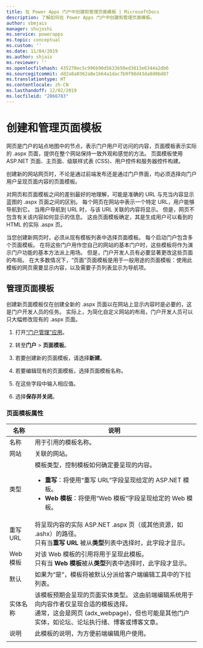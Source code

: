 ```yaml
---
title: 在 Power Apps 门户中创建和管理页面模板 | MicrosoftDocs
description: 了解如何在 Power Apps 门户中创建和管理页面模板。
author: sbmjais
manager: shujoshi
ms.service: powerapps
ms.topic: conceptual
ms.custom: ''
ms.date: 11/04/2019
ms.author: shjais
ms.reviewer: ''
ms.openlocfilehash: 435270ec5c996b90d5633650ed3813e6344a2db6
ms.sourcegitcommit: dd2a8a0362a8e1b64a1dac7b9f98d43da8d0bd87
ms.translationtype: HT
ms.contentlocale: zh-CN
ms.lasthandoff: 12/02/2019
ms.locfileid: "2866783"
---
```

# <a name="create-and-manage-page-templates"></a>创建和管理页面模板

网页是门户的站点地图中的节点，表示门户用户可访问的内容，页面模板表示实际的 .aspx 页面，提供在整个网站保持一致外观和感觉的方法。 页面模板使用 ASP.NET 页面、主页面、级联样式表 (CSS)、用户控件和服务器控件构建。

创建新的网站网页时，不论是通过前端发布还是通过门户界面，均必须选择向门户用户呈现页面内容的页面模板。

对网页和页面模板之间的差别最好的地理解，可能是准确的 URL 与充当内容显示蓝图的 .aspx 页面之间的区别。 每个网页在网站中表示一个特定 URL，用户能够导航到它。 当用户导航到 URL 时，与该 URL 关联的内容将显示。 但是，网页不包含有关该内容如何显示的信息。  这由页面模板确定，其是生成用户可以看到的 HTML 的实际 .aspx 页。

当您创建新网页时，必须从现有模板列表中选择页面模板。 每个启动门户包含多个页面模板。 在将这些门户用作您自己的网站的基本门户时，这些模板将作为演示门户功能的基本方法派上用场。 但是，门户开发人员有必要显著更改这些页面的布局。 在大多数情况下，“页面”页面模板是用于一般用途的页面模板：使用此模板的网页需要显示内容，以及需要子页列表显示为导航项。

## <a name="manage-page-templates"></a>管理页面模板

创建新页面模板仅在创建全新的 .aspx 页面以在网站上显示内容时是必要的，这是门户开发人员的任务。 实际上，为简化自定义网站的布局，门户开发人员可以只大幅修改现有的 .aspx 页面。

1. 打开[“门户管理”应用](configure-portal.md)。

2. 转至**门户** > **页面模板**。

3. 若要创建新的页面模板，请选择**新建**。

4. 若要编辑现有的页面模板，选择页面模板名称。

5. 在这些字段中输入相应值。

6. 选择**保存并关闭**。

### <a name="page-template-attributes"></a>页面模板属性

|​名称 |说明 |
|-----|--------|
|​名称    |用于引用的模板名称。   |
|网站   |关联的网站。   |
|类型   |模板类型，控制模板如何确定要呈现的内容。<ul><li>**重写**：将使用“重写 URL”字段呈现给定的 ASP.NET 模板。</li><li>**Web 模板**：将使用“Web 模板”字段呈现给定的 Web 模板。</li></ul>   |
|重写 URL   |将呈现内容的实际 ASP.NET .aspx 页（或其他资源，如 .ashx）的路径。<br> 只有当**重写 URL** 被从**类型**列表中选择时，此字段才显示。 |
|Web 模板   |对该 Web 模板的引用将用于呈现此模板。<br>只有当 **Web 模板**被从**类型**列表中选择时，此字段才显示。  |
|默认   |如果为“是”，模板将被默认分派给客户端编辑工具中的下拉列表。   |
|实体名称   |该模板预期会呈现的页面实体类型。 这由前端编辑系统用于向内容作者仅呈现合适的模板选择。<br>通常，这会是网页 (adx_webpage)，但也可能是其他门户实体，如论坛、论坛执行绪、博客或博客文章。   |
|说明  |此模板的说明，为方便前端编辑用户使用。 |
|||

